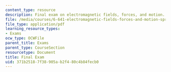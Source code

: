 ```yaml
---
content_type: resource
description: Final exam on electromagnetic fields, forces, and motion.
file: /media/courses/6-641-electromagnetic-fields-forces-and-motion-spring-2009/371b25187f38905ab2f480c4b84fecb0_MIT6_641s09_exam2008.pdf
file_type: application/pdf
learning_resource_types:
- Exams
ocw_type: OCWFile
parent_title: Exams
parent_type: CourseSection
resourcetype: Document
title: Final Exam
uid: 371b2518-7f38-905a-b2f4-80c4b84fecb0
---
```

